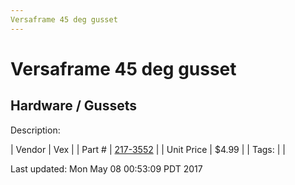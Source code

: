 ```yaml
---
Versaframe 45 deg gusset
---
```


# Versaframe 45 deg gusset
## Hardware / Gussets
Description: 	 

| Vendor | Vex | 
| Part # | [217-3552](http://www.vexrobotics.com/vexpro/versaframe/versaframegussetsandmounts.html) | 
| Unit Price | $4.99 | 
| Tags: |  | 

Last updated: Mon May 08 00:53:09 PDT 2017